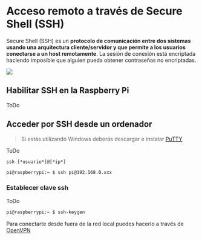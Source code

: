 # Acceso remoto a través de Secure Shell (SSH)

Secure Shell (SSH) es un **protocolo de comunicación entre dos sistemas usando una arquitectura cliente/servidor y que permite a los usuarios conectarse a un host remotamente**. La sesión de conexión está encriptada haciendo imposible que alguien pueda obtener contraseñas no encriptadas.

![](img/ssh.png)

## Habilitar SSH en la Raspberry Pi

ToDo

## Acceder por SSH desde un ordenador

> Si estás utilizando Windows deberás descargar e instalar [PuTTY](https://www.putty.org)

ToDo

`ssh [*usuario*]@[*ip*]`

```sh
pi@raspberrypi:~ $ ssh pi@192.168.0.xxx
```

### Establecer clave ssh 

ToDo

```sh
pi@raspberrypi:~ $ ssh-keygen
```


Para conectarte desde fuera de la red local puedes hacerlo a través de [OpenVPN](raspberry_pi-openvpn)